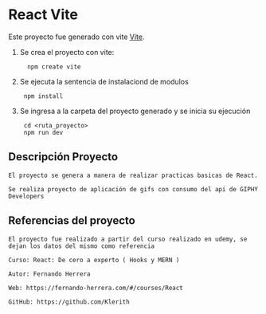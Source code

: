 # React Vite

Este proyecto fue generado con vite [Vite](https://vitejs.dev/).

1. Se crea el proyecto con vite:
        
         npm create vite


2. Se ejecuta la sentencia de instalaciond de modulos

        npm install

3. Se ingresa a la carpeta del proyecto generado y se inicia su ejecución

        cd <ruta_proyecto>
        npm run dev

## Descripción Proyecto

    El proyecto se genera a manera de realizar practicas basicas de React.

    Se realiza proyecto de aplicación de gifs con consumo del api de GIPHY Developers

## Referencias del proyecto
    El proyecto fue realizado a partir del curso realizado en udemy, se dejan los datos del mismo como referencia

    Curso: React: De cero a experto ( Hooks y MERN )
    
    Autor: Fernando Herrera
    
    Web: https://fernando-herrera.com/#/courses/React
    
    GitHub: https://github.com/Klerith
